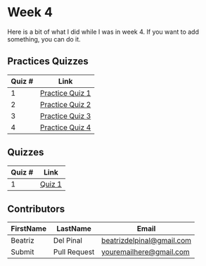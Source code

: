 # Week 4

Here is a bit of what I did while I was in week 4. If you want to add something, you can do it.

## Practices Quizzes
Quiz # | Link 
--- | --- 
1 | [Practice Quiz 1][1]
2 | [Practice Quiz 2][2]
3 | [Practice Quiz 3][3]
4 | [Practice Quiz 4][4]

## Quizzes
Quiz # | Link 
--- | --- 
1 | [Quiz 1][5]

[1]: https://github.com/bea314/CourseraDS/blob/main/1_The%20Data%20Scientist's%20Toolbox/week%204/pq1.md "Practice Quiz 1"
[2]: https://github.com/bea314/CourseraDS/blob/main/1_The%20Data%20Scientist's%20Toolbox/week%204/pq2.md "Practice Quiz 2"
[3]: https://github.com/bea314/CourseraDS/blob/main/1_The%20Data%20Scientist's%20Toolbox/week%204/pq3.md "Practice Quiz 3"
[4]: https://github.com/bea314/CourseraDS/blob/main/1_The%20Data%20Scientist's%20Toolbox/week%204/pq4.md "Practice Quiz 4"
[5]: https://github.com/bea314/CourseraDS/blob/main/1_The%20Data%20Scientist's%20Toolbox/week%204/quiz1.md "Module Four Summative Quiz"

## Contributors
FirstName | LastName | Email
--- | --- | ---
Beatriz |  Del Pinal |  <beatrizdelpinal@gmail.com>
Submit |  Pull Request | <youremailhere@gmail.com>
